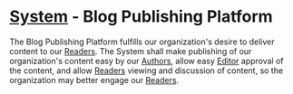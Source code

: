 ﻿# [System](../DocumentTemplates/System.md) - Blog Publishing Platform

The Blog Publishing Platform fulfills our organization's desire to deliver content to our [Readers](Actors/Reader/000-Actor-Reader.md). The System shall make publishing of our organization's content easy by our [Authors](Actors/Author/000-Actor-Author.md), allow easy [Editor](Actors/Editor/000-Actor-Editor.md) approval of the content, and allow [Readers](Actors/Reader/000-Actor-Reader.md) viewing and discussion of content, so the organization may better engage our [Readers](Actors/Reader/000-Actor-Reader.md).

<div style="page-break-after: always;"></div>